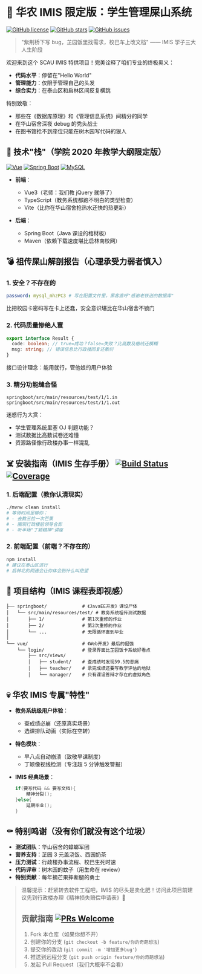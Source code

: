 # 🤬 华农 IMIS 限定版：学生管理屎山系统

[![GitHub license](https://img.shields.io/badge/license-祖传代码-red.svg)](https://github.com/SCAU-IMIS/ShitMountain) [![GitHub stars](https://img.shields.io/github/stars/SCAU-IMIS/ShitMountain)](https://github.com/SCAU-IMIS/ShitMountain/stargazers) [![GitHub issues](https://img.shields.io/github/issues/SCAU-IMIS/ShitMountain)](https://github.com/SCAU-IMIS/ShitMountain/issues)

> "紫荆桥下写 bug，芷园饭里找需求，校巴车上改文档" —— IMIS 学子三大人生阶段  

欢迎来到这个 SCAU IMIS 特供项目！完美诠释了咱们专业的终极奥义：

- **代码水平**：停留在"Hello World"
- **管理能力**：仅限于管理自己的头发
- **综合实力**：在泰山区和启林区间反复横跳

特别致敬：

- 那些在《数据库原理》和《管理信息系统》间精分的同学
- 在华山宿舍深夜 debug 的秃头战士
- 在图书馆抢不到座位只能在树木园写代码的狠人

## 💩 技术"栈"（学院 2020 年教学大纲限定版）

 [![Vue](https://img.shields.io/badge/Vue-3.4.15-brightgreen)](https://vuejs.org/) [![Spring Boot](https://img.shields.io/badge/Spring%20Boot-祖传版本-yellowgreen)](https://spring.io/) [![MySQL](https://img.shields.io/badge/MySQL-密码裸奔-red)](https://www.mysql.com/)

- **前端**：

  - Vue3（老师：我们教 jQuery 就够了）
  - TypeScript（教务系统都跑不明白的类型检查）
  - Vite（比你在华山宿舍抢热水还快的热更新）

- **后端**：
  - Spring Boot（Java 课设的棺材板）
  - Maven（依赖下载速度堪比启林南校网）

## 💣 祖传屎山解剖报告（心理承受力弱者慎入）

### 1. 安全？不存在的

```yaml
password: mysql_mhzPC3 # 写在配置文件里，黑客直呼"感谢老铁送的数据库"
```

比把校园卡密码写在卡上还蠢，安全意识堪比在华山宿舍不锁门

### 2. 代码质量惨绝人寰

```ts
export interface Result {
  code: boolean; // true=成功？false=失败？比高数及格线还模糊
  msg: string; // 错误信息比行政楼回复还敷衍
}
```

接口设计理念：能用就行，管他娘的用户体验

### 3. 精分功能缝合怪

```
springboot/src/main/resources/test/1/1.in
springboot/src/main/resources/test/1/1.out
```

迷惑行为大赏：

- 学生管理系统里塞 OJ 判题功能？
- 测试数据比高数试卷还难懂
- 资源路径像行政楼办事一样混乱

## ☠️ 安装指南（IMIS 生存手册） [![Build Status](https://img.shields.io/badge/build-经常失败-red)](https://github.com/SCAU-IMIS/ShitMountain/actions) [![Coverage](https://img.shields.io/badge/coverage-0%25-lightgrey)](https://github.com/SCAU-IMIS/ShitMountain/actions)

### 1. 后端配置（教你认清现实）

```bash
./mvnw clean install
# 等待时间足够你：
# - 去教三捡一次芒果
# - 围观行政楼前领导合影
# - 听半场"丁颖精神"讲座
```

### 2. 前端配置（前端？不存在的）

```bash
npm install
# 建议在泰山区进行
# 启林北的网速会让你体会到什么叫绝望
```

## 🧩 项目结构（IMIS 课程表即视感）

```
├── springboot/             # 《JavaEE开发》课设尸体
│   └── src/main/resources/test/ # 教务系统祖传测试数据
│       ├── 1/              # 第1次重修的作业
│       ├── 2/              # 第2次重修的作业
│       └── ...             # 无限循环直到毕业
│
└── vue/                    # 《Web开发》最后的倔强
    └── login/              # 登录界面比芷园饭卡系统好看点
        ├── src/views/
        │   ├── student/    # 查成绩时发现59.5的悲痛
        │   ├── teacher/    # 录完成绩还要写教学评估的地狱
        │   └── manager/    # 只有课设答辩才存在的虚拟角色
```

## 💀 华农 IMIS 专属"特性"

- **教务系统级用户体验**：
  - 查成绩必崩（还原真实场景）
  - 选课排队动画（实际在空转）
- **特色模块**：
  - 早八点自动崩溃（致敬早课制度）
  - 丁颖像视线检测（专注超 5 分钟触发警报）
- **IMIS 经典场景**：

  ```java
  if(要写代码 && 要写文档){
      精神分裂();
  }else{
      延期毕业();
  }
  ```

## ⚰️ 特别鸣谢（没有你们就没有这个垃圾）

- **测试团队**：华山宿舍的蟑螂军团
- **营养支持**：芷园 3 元盖浇饭、西园奶茶
- **压力测试**：行政楼办事流程、校巴生死时速
- **代码评审**：树木园的蚊子（用生命在 review）
- **特别贡献**：每年摘芒果摔断腿的勇士

> 温馨提示：赶紧转去软件工程吧，IMIS 的尽头是卖化肥！访问此项目前建议先到行政楼办理《精神损失赔偿申请表》🐶
>
> ## 贡献指南 [![PRs Welcome](https://img.shields.io/badge/PRs-不欢迎-red)](https://github.com/SCAU-IMIS/ShitMountain/pulls)
>
> 1. Fork 本仓库（如果你想不开）
> 2. 创建你的分支 (`git checkout -b feature/你的奇葩想法`)
> 3. 提交你的改动 (`git commit -m '增加更多bug'`)
> 4. 推送到远程分支 (`git push origin feature/你的奇葩想法`)
> 5. 发起 Pull Request（我们大概率不会看）
>
